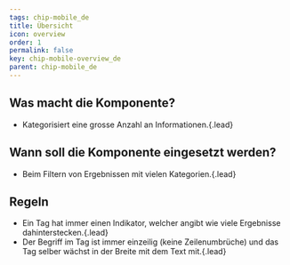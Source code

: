 ```yaml
---
tags: chip-mobile_de
title: Übersicht
icon: overview
order: 1
permalink: false  
key: chip-mobile-overview_de
parent: chip-mobile_de
---
```


## Was macht die Komponente?
*   Kategorisiert eine grosse Anzahl an Informationen.{.lead}

## Wann soll die Komponente eingesetzt werden?
*   Beim Filtern von Ergebnissen mit vielen Kategorien.{.lead}

## Regeln
*   Ein Tag hat immer einen Indikator, welcher angibt wie viele Ergebnisse dahinterstecken.{.lead}
*   Der Begriff im Tag ist immer einzeilig (keine Zeilenumbrüche) und das Tag selber wächst in der Breite mit dem Text mit.{.lead}